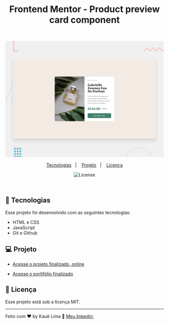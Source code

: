 <h1 align="center">Frontend Mentor - Product preview card component</h1>

<br>

![Design preview for the Product preview card component coding challenge](./assets/design/desktop-preview.jpg)

<p align="center">
  <a href="#-tecnologias">Tecnologias</a>&nbsp;&nbsp;&nbsp;|&nbsp;&nbsp;&nbsp;
  <a href="#-projeto">Projeto</a>&nbsp;&nbsp;&nbsp;|&nbsp;&nbsp;&nbsp;
  <a href="#memo-licença">Licença</a>
</p>

<p align="center">
  <img alt="License" src="https://img.shields.io/static/v1?label=license&message=MIT&color=49AA26&labelColor=000000">
</p>

<br>

## 🚀 Tecnologias

Esse projeto foi desenvolvido com as seguintes tecnologias:

- HTML e CSS
- JavaScript
- Git e Github

## 💻 Projeto

- [Acesse o projeto finalizado, online](https://github.com/KaueACLima/projeto-discover-dev-links)

- [Acesse o portifólio finalizado](https://github.com/KaueACLima/projeto-age-calculator-app-main)

## :memo: Licença

Esse projeto está sob a licença MIT.

---

Feito com ♥ by Kauê Lima :wave: [Meu linkedin:](https://www.linkedin.com/in/kau%C3%AA-lima-234515182/)